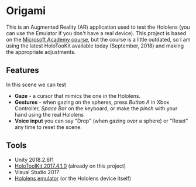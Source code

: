 # Origami

This is an Augmented Reality (AR) application used to test the Hololens (you can use the Emulator if you don't have a real device).
This project is based on the [Microsoft Academy course](https://docs.microsoft.com/en-us/windows/mixed-reality/holograms-101e), but the course is a little outdated, so I am using the latest HoloTooKit available today (September, 2018) and making the appropriate adjustments.

## Features

In this scene we can test

* **Gaze** - a cursor that mimics the one in the Hololens.
* **Gestures** - when gazing on the spheres, press _Button A_ in Xbox Controller, _Space Bar_ on the keyboard, or make the _pinch_ with your hand using the real Hololens
* **Voice input** you can say "Drop" (when gazing over a sphere) or "Reset" any time to reset the scene.

## Tools

* Unity 2018.2.6f1
* [HoloToolKit 2017.4.1.0](https://github.com/Microsoft/MixedRealityToolkit-Unity/releases) (already on this project)
* Visual Studio 2017
* [Hololens emulator](https://docs.microsoft.com/en-us/windows/mixed-reality/using-the-hololens-emulator) (or the Hololens device itself)
